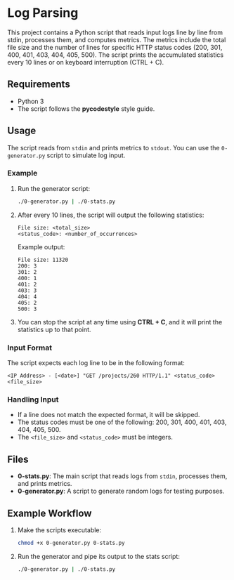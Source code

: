 
# Log Parsing

This project contains a Python script that reads input logs line by line from stdin, processes them, and computes metrics. The metrics include the total file size and the number of lines for specific HTTP status codes (200, 301, 400, 401, 403, 404, 405, 500). The script prints the accumulated statistics every 10 lines or on keyboard interruption (CTRL + C).

## Requirements
- Python 3
- The script follows the **pycodestyle** style guide.

## Usage

The script reads from `stdin` and prints metrics to `stdout`. You can use the `0-generator.py` script to simulate log input.

### Example

1. Run the generator script:
    ```bash
    ./0-generator.py | ./0-stats.py
    ```

2. After every 10 lines, the script will output the following statistics:
    ```
    File size: <total_size>
    <status_code>: <number_of_occurrences>
    ```
    Example output:
    ```
    File size: 11320
    200: 3
    301: 2
    400: 1
    401: 2
    403: 3
    404: 4
    405: 2
    500: 3
    ```

3. You can stop the script at any time using **CTRL + C**, and it will print the statistics up to that point.

### Input Format

The script expects each log line to be in the following format:
```
<IP Address> - [<date>] "GET /projects/260 HTTP/1.1" <status_code> <file_size>
```

### Handling Input

- If a line does not match the expected format, it will be skipped.
- The status codes must be one of the following: 200, 301, 400, 401, 403, 404, 405, 500.
- The `<file_size>` and `<status_code>` must be integers.

## Files

- **0-stats.py**: The main script that reads logs from `stdin`, processes them, and prints metrics.
- **0-generator.py**: A script to generate random logs for testing purposes.

## Example Workflow

1. Make the scripts executable:
    ```bash
    chmod +x 0-generator.py 0-stats.py
    ```

2. Run the generator and pipe its output to the stats script:
    ```bash
    ./0-generator.py | ./0-stats.py
    ```
